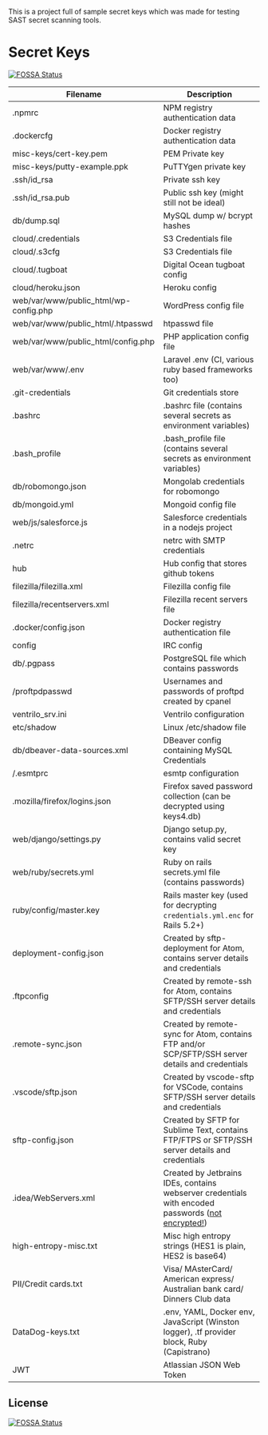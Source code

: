 This is a project full of sample secret keys which was made for testing SAST secret scanning tools. 


# Secret Keys
[![FOSSA Status](https://app.fossa.com/api/projects/git%2Bgithub.com%2Fsecrets-cyber-demo-ortam%2FSample-Secret-Keys.svg?type=shield)](https://app.fossa.com/projects/git%2Bgithub.com%2Fsecrets-cyber-demo-ortam%2FSample-Secret-Keys?ref=badge_shield)

Filename                                           | Description
------------------------------------------------|--------------------------------------------------------------------------
.npmrc                                          | NPM registry authentication data
.dockercfg                                      | Docker registry authentication data
misc-keys/cert-key.pem                          | PEM Private key
misc-keys/putty-example.ppk                     | PuTTYgen private key
.ssh/id_rsa                                     | Private ssh key
.ssh/id_rsa.pub                                 | Public ssh key (might still not be ideal)
db/dump.sql                                     | MySQL dump w/ bcrypt hashes
cloud/.credentials                              | S3 Credentials file
cloud/.s3cfg                                    | S3 Credentials file
cloud/.tugboat                                  | Digital Ocean tugboat config
cloud/heroku.json                               | Heroku config
web/var/www/public_html/wp-config.php           | WordPress config file
web/var/www/public_html/.htpasswd               | htpasswd file
web/var/www/public_html/config.php              | PHP application config file
web/var/www/.env                                | Laravel .env (CI, various ruby based frameworks too)
.git-credentials                                | Git credentials store
.bashrc                                         | .bashrc file (contains several secrets as environment variables)
.bash_profile                                   | .bash_profile file (contains several secrets as environment variables)
db/robomongo.json                               | Mongolab credentials for robomongo
db/mongoid.yml                                  | Mongoid config file
web/js/salesforce.js                            | Salesforce credentials in a nodejs project
.netrc                                          | netrc  with SMTP credentials
hub                                             | Hub config that stores github tokens
filezilla/filezilla.xml                         | Filezilla config file
filezilla/recentservers.xml                     | Filezilla recent servers file
.docker/config.json                             | Docker registry authentication file
config                                          | IRC config
db/.pgpass                                      | PostgreSQL file which contains passwords
/proftpdpasswd                                  | Usernames and passwords of proftpd created by cpanel
ventrilo_srv.ini                                | Ventrilo configuration
etc/shadow                                      | Linux /etc/shadow file
db/dbeaver-data-sources.xml                     | DBeaver config containing MySQL Credentials
/.esmtprc                                       | esmtp configuration
.mozilla/firefox/logins.json                    | Firefox saved password collection (can be decrypted using keys4.db)
web/django/settings.py                          | Django setup.py, contains valid secret key
web/ruby/secrets.yml                            | Ruby on rails secrets.yml file (contains passwords)
ruby/config/master.key                          | Rails master key (used for decrypting `credentials.yml.enc` for Rails 5.2+)
deployment-config.json                          | Created by sftp-deployment for Atom, contains server details and credentials
.ftpconfig                                      | Created by remote-ssh for Atom, contains SFTP/SSH server details and credentials
.remote-sync.json                               | Created by remote-sync for Atom, contains FTP and/or SCP/SFTP/SSH server details and credentials
.vscode/sftp.json                               | Created by vscode-sftp for VSCode, contains SFTP/SSH server details and credentials
sftp-config.json                                | Created by SFTP for Sublime Text, contains FTP/FTPS or SFTP/SSH server details and credentials
.idea/WebServers.xml                            | Created by Jetbrains IDEs, contains webserver credentials with encoded passwords ([not encrypted!](https://intellij-support.jetbrains.com/hc/en-us/community/posts/207074025/comments/207034775))
high-entropy-misc.txt                           | Misc high entropy strings (HES1 is plain, HES2 is base64)
PII/Credit cards.txt                            | Visa/ MAsterCard/ American express/ Australian bank card/ Dinners Club data
DataDog-keys.txt                                | .env, YAML, Docker env, JavaScript (Winston logger), .tf provider block, Ruby (Capistrano)
JWT                                             | Atlassian JSON Web Token



## License
[![FOSSA Status](https://app.fossa.com/api/projects/git%2Bgithub.com%2Fsecrets-cyber-demo-ortam%2FSample-Secret-Keys.svg?type=large)](https://app.fossa.com/projects/git%2Bgithub.com%2Fsecrets-cyber-demo-ortam%2FSample-Secret-Keys?ref=badge_large)